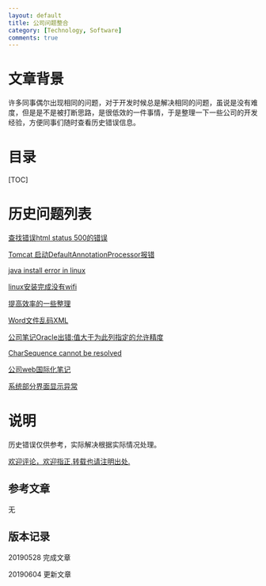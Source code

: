 ```yaml
---
layout: default
title: 公司问题整合
category: [Technology, Software]
comments: true
---
```


# 文章背景
许多同事偶尔出现相同的问题，对于开发时候总是解决相同的问题，虽说是没有难度，但是是不是被打断思路，是很低效的一件事情，于是整理一下一些公司的开发经验，方便同事们随时查看历史错误信息。










# 目录

[TOC]









# 历史问题列表

[查找错误html status 500的错误 ](https://wangkun19930608.github.io/technology/tomcat/2018/01/23/company-HTTP-Status-500/)

[Tomcat 启动DefaultAnnotationProcessor报错](https://wangkun19930608.github.io/technology/tomcat/2018/01/30/company-Tomcat-DefaultAnnotationProcessor/)

[java install error in linux ](https://wangkun19930608.github.io/technology/bug/2018/04/02/company-rpm-is-not-found/)

[linux安装完成没有wifi](https://wangkun19930608.github.io/technology/os/2018/04/03/company-linux-have-no-wifi/)

[提高效率的一些整理](https://wangkun19930608.github.io/culture/idea/2018/04/23/efficient/)

[Word文件乱码XML](https://wangkun19930608.github.io/technology/code/2018/05/10/wordxml/)

[公司笔记Oracle出错:值大于为此列指定的允许精度](https://wangkun19930608.github.io/technology/bug/2018/05/21/company-bug-oracle/)

[CharSequence cannot be resolved](https://wangkun19930608.github.io/technology/bug/2018/05/28/company-bug-charsequence/)

[公司web国际化笔记](https://wangkun19930608.github.io/technology/i18n/2018/06/27/company-i18n/)

[系统部分界面显示异常](https://wangkun19930608.github.io/Technology/bug/2019/06/04/company-some-pages-error/)

# 说明
历史错误仅供参考，实际解决根据实际情况处理。

[欢迎评论，欢迎指正,转载也请注明出处.](https://wangkun19930608.github.io/technology/software/2019/05/21/beyond-plug/)

## 参考文章

无


## 版本记录

20190528 完成文章

20190604 更新文章


